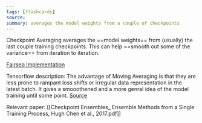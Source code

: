 ```yaml
---
tags: [flashcards]
source: 
summary: averages the model weights from a couple of checkpoints
---
```


Checkpoint Averaging averages the ==model weights== from (usually) the last couple training checkpoints. This can help ==smooth out some of the variance== from iteration to iteration.
<!--SR:!2024-02-25,559,330!2028-01-26,1643,330-->

[Fairseq Implementation](https://github.com/pytorch/fairseq/blob/main/scripts/average_checkpoints.py)

Tensorflow description: The advantage of Moving Averaging is that they are less prone to rampant loss shifts or irregular data representation in the latest batch. It gives a smooothened and a more genral idea of the model training until some point. [Source](https://www.tensorflow.org/addons/tutorials/average_optimizers_callback)

Relevant paper: [[Checkpoint Ensembles_ Ensemble Methods from a Single Training Process, Hugh Chen et al., 2017.pdf]]